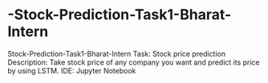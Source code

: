 # -Stock-Prediction-Task1-Bharat-Intern
 Stock-Prediction-Task1-Bharat-Intern
Task: Stock price prediction
Description: Take stock price of any company you want and predict its price by using LSTM.
IDE: Jupyter Notebook
